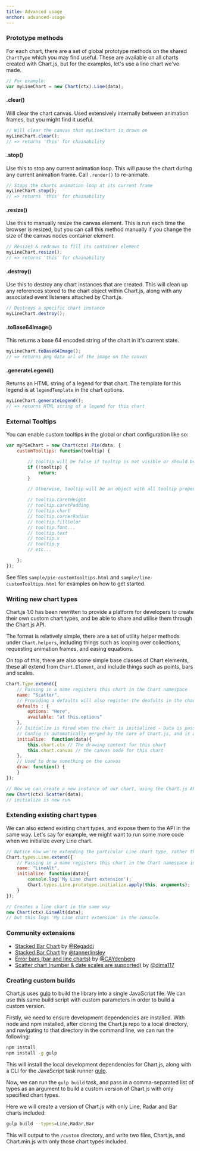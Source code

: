 ```yaml
---
title: Advanced usage
anchor: advanced-usage
---
```



### Prototype methods

For each chart, there are a set of global prototype methods on the shared `ChartType` which you may find useful. These are available on all charts created with Chart.js, but for the examples, let's use a line chart we've made.

```javascript
// For example:
var myLineChart = new Chart(ctx).Line(data);
```

#### .clear()

Will clear the chart canvas. Used extensively internally between animation frames, but you might find it useful.

```javascript
// Will clear the canvas that myLineChart is drawn on
myLineChart.clear();
// => returns 'this' for chainability
```

#### .stop()

Use this to stop any current animation loop. This will pause the chart during any current animation frame. Call `.render()` to re-animate.

```javascript
// Stops the charts animation loop at its current frame
myLineChart.stop();
// => returns 'this' for chainability
```

#### .resize()

Use this to manually resize the canvas element. This is run each time the browser is resized, but you can call this method manually if you change the size of the canvas nodes container element.

```javascript
// Resizes & redraws to fill its container element
myLineChart.resize();
// => returns 'this' for chainability
```

#### .destroy()

Use this to destroy any chart instances that are created. This will clean up any references stored to the chart object within Chart.js, along with any associated event listeners attached by Chart.js.

```javascript
// Destroys a specific chart instance
myLineChart.destroy();
```

#### .toBase64Image()

This returns a base 64 encoded string of the chart in it's current state.

```javascript
myLineChart.toBase64Image();
// => returns png data url of the image on the canvas
```

#### .generateLegend()

Returns an HTML string of a legend for that chart. The template for this legend is at `legendTemplate` in the chart options.

```javascript
myLineChart.generateLegend();
// => returns HTML string of a legend for this chart
```

### External Tooltips

You can enable custom tooltips in the global or chart configuration like so:

```javascript
var myPieChart = new Chart(ctx).Pie(data, {
	customTooltips: function(tooltip) {

        // tooltip will be false if tooltip is not visible or should be hidden
        if (!tooltip) {
            return;
        }

        // Otherwise, tooltip will be an object with all tooltip properties like:

        // tooltip.caretHeight
        // tooltip.caretPadding
        // tooltip.chart
        // tooltip.cornerRadius
        // tooltip.fillColor
        // tooltip.font...
        // tooltip.text
        // tooltip.x
        // tooltip.y
        // etc...

    };
});
```

See files `sample/pie-customTooltips.html` and `sample/line-customTooltips.html` for examples on how to get started.


### Writing new chart types

Chart.js 1.0 has been rewritten to provide a platform for developers to create their own custom chart types, and be able to share and utilise them through the Chart.js API.

The format is relatively simple, there are a set of utility helper methods under `Chart.helpers`, including things such as looping over collections, requesting animation frames, and easing equations.

On top of this, there are also some simple base classes of Chart elements, these all extend from `Chart.Element`, and include things such as points, bars and scales.

```javascript
Chart.Type.extend({
	// Passing in a name registers this chart in the Chart namespace
	name: "Scatter",
	// Providing a defaults will also register the deafults in the chart namespace
	defaults : {
		options: "Here",
		available: "at this.options"
	},
	// Initialize is fired when the chart is initialized - Data is passed in as a parameter
	// Config is automatically merged by the core of Chart.js, and is available at this.options
	initialize:  function(data){
		this.chart.ctx // The drawing context for this chart
		this.chart.canvas // the canvas node for this chart
	},
	// Used to draw something on the canvas
	draw: function() {
	}
});

// Now we can create a new instance of our chart, using the Chart.js API
new Chart(ctx).Scatter(data);
// initialize is now run
```

### Extending existing chart types

We can also extend existing chart types, and expose them to the API in the same way. Let's say for example, we might want to run some more code when we initialize every Line chart.

```javascript
// Notice now we're extending the particular Line chart type, rather than the base class.
Chart.types.Line.extend({
	// Passing in a name registers this chart in the Chart namespace in the same way
	name: "LineAlt",
	initialize: function(data){
		console.log('My Line chart extension');
		Chart.types.Line.prototype.initialize.apply(this, arguments);
	}
});

// Creates a line chart in the same way
new Chart(ctx).LineAlt(data);
// but this logs 'My Line chart extension' in the console.
```

### Community extensions

- <a href="https://github.com/Regaddi/Chart.StackedBar.js" target="_blank">Stacked Bar Chart</a> by <a href="https://twitter.com/Regaddi" target="_blank">@Regaddi</a>
- <a href="https://github.com/tannerlinsley/Chart.StackedArea.js" target="_blank">Stacked Bar Chart</a> by <a href="https://twitter.com/tannerlinsley" target="_blank">@tannerlinsley</a>
- <a href="https://github.com/CAYdenberg/Chart.js" target="_blank">Error bars (bar and line charts)</a> by <a href="https://twitter.com/CAYdenberg" target="_blank">@CAYdenberg</a>
- <a href="http://dima117.github.io/Chart.Scatter/" target="_blank">Scatter chart (number & date scales are supported)</a> by <a href="https://github.com/dima117" target="_blank">@dima117</a>

### Creating custom builds

Chart.js uses <a href="http://gulpjs.com/" target="_blank">gulp</a> to build the library into a single JavaScript file. We can use this same build script with custom parameters in order to build a custom version.

Firstly, we need to ensure development dependencies are installed. With node and npm installed, after cloning the Chart.js repo to a local directory, and navigating to that directory in the command line, we can run the following:

```bash
npm install
npm install -g gulp
```

This will install the local development dependencies for Chart.js, along with a CLI for the JavaScript task runner <a href="http://gulpjs.com/" target="_blank">gulp</a>.

Now, we can run the `gulp build` task, and pass in a comma-separated list of types as an argument to build a custom version of Chart.js with only specified chart types.

Here we will create a version of Chart.js with only Line, Radar and Bar charts included:

```bash
gulp build --types=Line,Radar,Bar
```

This will output to the `/custom` directory, and write two files, Chart.js, and Chart.min.js with only those chart types included.
